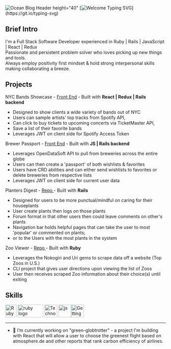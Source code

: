 

![Ocean Blog Header height="40"]( https://user-images.githubusercontent.com/38093481/149448114-63128adf-ab00-42bb-a7f5-d044dc9e2711.png)
[![Welcome Typing SVG](https://readme-typing-svg.herokuapp.com/?lines=Hi+there+👋;I'm+Ben,+thanks+for+stopping+by!;)](https://git.io/typing-svg)

## Brief Intro

I'm a Full Stack Software Developer experienced in Ruby | Rails | JavaScript | React | Redux <br/>
Passionate and persistent problem solver who loves picking up new things and tools. <br/>
Always employ positivity first mindset & hold strong interpersonal skills making collaborating a breeze. <br/>


## Projects

NYC Bands Showcase - <a href="https://github.com/ParishBen/nyc-bands-showcase">Front End</a> - Built with **React | Redux | Rails backend**  <br/>
* Designed to show clients a wide variety of bands out of NYC
* Users can sample artists' top tracks from Spotify API,
* Can click to buy tickets to upcoming concerts via TicketMaster API,
* Save a list of their favorite bands
* Leverages JWT on client side for Spotify Access Token

Brewer Passport - <a href="https://github.com/ParishBen/brewer-passport-frontend"> Front End</a> - Built with **JS | Rails backend** <br/>
* Leverages OpenDataSoft API to pull from breweries across the entire globe
* Users can then create a 'passport' of both wishlists & favorites
* Users have CRD abilities and can either send wishlists to favorites or delete breweries from respective lists
* Leverages JWT on client side for current user data 

Planters Digest - <a href="https://github.com/ParishBen/planters-digest"> Repo </a> - Built with **Rails** <br/>
* Designed for users to be more punctual/mindful on caring for their houseplants
* User create plants then logs on those plants
* Forum format in that other users then could leave comments on other's plants
* Navigation bar holds helpful pages that can take the user to most 'popular' or commented on plants;
* or to the Users with the most plants in the system

Zoo Viewer - <a href="https://github.com/ParishBen/zooviewer"> Repo </a> - Built with **Ruby** <br/>
* Leverages the Nokogiri and Uri gems to scrape data off a website (Top Zoos in U.S.)
* CLI project that gives user directions upon viewing the list of Zoos
* User then receives scraped Zoo information about their choice(s) until exiting

## Skills
<img src="https://rebornix.gallerycdn.vsassets.io/extensions/rebornix/ruby/0.28.1/1610064136833/Microsoft.VisualStudio.Services.Icons.Default" style="width: 35px; height: 40px; margin: 0px;" alt="Ruby"> <img width="80" height="40" alt="ruby logo transparent - Google Search | Ruby on rails, Rails, Web  application" src="https://encrypted-tbn0.gstatic.com/images?q=tbn:ANd9GcTL5Eh9crrHvHDo63s23IFobVVH3mQZ-zWITw&amp;usqp=CAU" > <img  width="40" height="40" alt="Technologies - DevScale" src="https://encrypted-tbn0.gstatic.com/images?q=tbn:ANd9GcSlawpE5ldojm1vfYxWsEBxca5L3joRRTKhvg&amp;usqp=CAU" > <img  width="40" height="40" alt="js" src="https://encrypted-tbn0.gstatic.com/images?q=tbn:ANd9GcRjLOl37j9vmgSQ0gJIOlgvKfMI-Z1QALBTmQ&amp;usqp=CAU"><img width="40" height="40" alt="Getting Started With Redux: Why Redux?" src="https://encrypted-tbn0.gstatic.com/images?q=tbn:ANd9GcQZAW6CF0IHyTuszK7mSP0nC6UlZTO0XGP1OA&amp;usqp=CAU">

---
- 🔭 I’m currently working on "green-globtrotter" - a project I'm building with React that will allow a user to choose the greenest flight based on atmosphere.de and other reports that rank carbon efficiency of airlines. 
<!--
**ParishBen/ParishBen** is a ✨ _special_ ✨ repository because its `README.md` (this file) appears on your GitHub profile.

Here are some ideas to get you started:


- 🌱 I’m currently learning ...
- 👯 I’m looking to collaborate on ...
- 🤔 I’m looking for help with ...
- 💬 Ask me about ...
- 📫 How to reach me: ...
- 😄 Pronouns: ...
- ⚡ Fun fact: ...
-->
